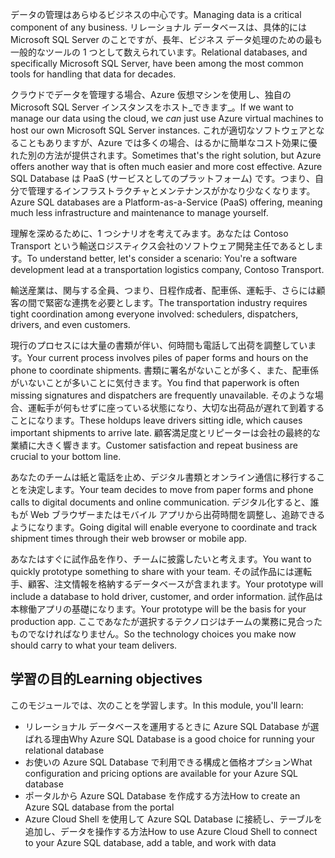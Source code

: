 <span data-ttu-id="de183-101">データの管理はあらゆるビジネスの中心です。</span><span class="sxs-lookup"><span data-stu-id="de183-101">Managing data is a critical component of any business.</span></span> <span data-ttu-id="de183-102">リレーショナル データベースは、具体的には Microsoft SQL Server のことですが、長年、ビジネス データ処理のための最も一般的なツールの 1 つとして数えられています。</span><span class="sxs-lookup"><span data-stu-id="de183-102">Relational databases, and specifically Microsoft SQL Server, have been among the most common tools for handling that data for decades.</span></span> 

<span data-ttu-id="de183-103">クラウドでデータを管理する場合、Azure 仮想マシンを使用し、独自の Microsoft SQL Server インスタンスをホスト_できます_。</span><span class="sxs-lookup"><span data-stu-id="de183-103">If we want to manage our data using the cloud, we _can_ just use Azure virtual machines to host our own Microsoft SQL Server instances.</span></span> <span data-ttu-id="de183-104">これが適切なソフトウェアとなることもありますが、Azure では多くの場合、はるかに簡単なコスト効果に優れた別の方法が提供されます。</span><span class="sxs-lookup"><span data-stu-id="de183-104">Sometimes that's the right solution, but Azure offers another way that is often much easier and more cost effective.</span></span> <span data-ttu-id="de183-105">Azure SQL Database は PaaS (サービスとしてのプラットフォーム) です。つまり、自分で管理するインフラストラクチャとメンテナンスがかなり少なくなります。</span><span class="sxs-lookup"><span data-stu-id="de183-105">Azure SQL databases are a Platform-as-a-Service (PaaS) offering, meaning much less infrastructure and maintenance to manage yourself.</span></span>

<span data-ttu-id="de183-106">理解を深めるために、1 つシナリオを考えてみます。あなたは Contoso Transport という輸送ロジスティクス会社のソフトウェア開発主任であるとします。</span><span class="sxs-lookup"><span data-stu-id="de183-106">To understand better, let's consider a scenario: You're a software development lead at a transportation logistics company, Contoso Transport.</span></span>

<span data-ttu-id="de183-107">輸送産業は、関与する全員、つまり、日程作成者、配車係、運転手、さらには顧客の間で緊密な連携を必要とします。</span><span class="sxs-lookup"><span data-stu-id="de183-107">The transportation industry requires tight coordination among everyone involved: schedulers, dispatchers, drivers, and even customers.</span></span>

<span data-ttu-id="de183-108">現行のプロセスには大量の書類が伴い、何時間も電話して出荷を調整しています。</span><span class="sxs-lookup"><span data-stu-id="de183-108">Your current process involves piles of paper forms and hours on the phone to coordinate shipments.</span></span> <span data-ttu-id="de183-109">書類に署名がないことが多く、また、配車係がいないことが多いことに気付きます。</span><span class="sxs-lookup"><span data-stu-id="de183-109">You find that paperwork is often missing signatures and dispatchers are frequently unavailable.</span></span> <span data-ttu-id="de183-110">そのような場合、運転手が何もせずに座っている状態になり、大切な出荷品が遅れて到着することになります。</span><span class="sxs-lookup"><span data-stu-id="de183-110">These holdups leave drivers sitting idle, which causes important shipments to arrive late.</span></span> <span data-ttu-id="de183-111">顧客満足度とリピーターは会社の最終的な業績に大きく響きます。</span><span class="sxs-lookup"><span data-stu-id="de183-111">Customer satisfaction and repeat business are crucial to your bottom line.</span></span>

<span data-ttu-id="de183-112">あなたのチームは紙と電話を止め、デジタル書類とオンライン通信に移行することを決定します。</span><span class="sxs-lookup"><span data-stu-id="de183-112">Your team decides to move from paper forms and phone calls to digital documents and online communication.</span></span> <span data-ttu-id="de183-113">デジタル化すると、誰もが Web ブラウザーまたはモバイル アプリから出荷時間を調整し、追跡できるようになります。</span><span class="sxs-lookup"><span data-stu-id="de183-113">Going digital will enable everyone to coordinate and track shipment times through their web browser or mobile app.</span></span>

<span data-ttu-id="de183-114">あなたはすぐに試作品を作り、チームに披露したいと考えます。</span><span class="sxs-lookup"><span data-stu-id="de183-114">You want to quickly prototype something to share with your team.</span></span> <span data-ttu-id="de183-115">その試作品には運転手、顧客、注文情報を格納するデータベースが含まれます。</span><span class="sxs-lookup"><span data-stu-id="de183-115">Your prototype will include a database to hold driver, customer, and order information.</span></span> <span data-ttu-id="de183-116">試作品は本稼働アプリの基礎になります。</span><span class="sxs-lookup"><span data-stu-id="de183-116">Your prototype will be the basis for your production app.</span></span> <span data-ttu-id="de183-117">ここであなたが選択するテクノロジはチームの業務に見合ったものでなければなりません。</span><span class="sxs-lookup"><span data-stu-id="de183-117">So the technology choices you make now should carry to what your team delivers.</span></span>

## <a name="learning-objectives"></a><span data-ttu-id="de183-118">学習の目的</span><span class="sxs-lookup"><span data-stu-id="de183-118">Learning objectives</span></span>

<span data-ttu-id="de183-119">このモジュールでは、次のことを学習します。</span><span class="sxs-lookup"><span data-stu-id="de183-119">In this module, you'll learn:</span></span>

- <span data-ttu-id="de183-120">リレーショナル データベースを運用するときに Azure SQL Database が選ばれる理由</span><span class="sxs-lookup"><span data-stu-id="de183-120">Why Azure SQL Database is a good choice for running your relational database</span></span>
- <span data-ttu-id="de183-121">お使いの Azure SQL Database で利用できる構成と価格オプション</span><span class="sxs-lookup"><span data-stu-id="de183-121">What configuration and pricing options are available for your Azure SQL database</span></span>
- <span data-ttu-id="de183-122">ポータルから Azure SQL Database を作成する方法</span><span class="sxs-lookup"><span data-stu-id="de183-122">How to create an Azure SQL database from the portal</span></span>
- <span data-ttu-id="de183-123">Azure Cloud Shell を使用して Azure SQL Database に接続し、テーブルを追加し、データを操作する方法</span><span class="sxs-lookup"><span data-stu-id="de183-123">How to use Azure Cloud Shell to connect to your Azure SQL database, add a table, and work with data</span></span>